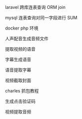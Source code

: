 laravel 跨库连表查询 ORM join

mysql 连表查询对同一字段进行 SUM

docker php 环境

<!-- 业务 -->

人声配音生成音频文件

提取视频的语音

字幕生成语音

语音提取字幕

视频截取封面

charles 抓包教程

生成点击验证码

视频提取音频